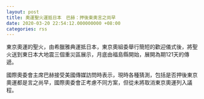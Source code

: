 ```yaml
---
layout: post
title: 奧運聖火運抵日本　巴赫：押後東奧言之尚早
date: 2020-03-20 22:54:12.000000000 +08:00
categories: rss
---
```


東京奧運的聖火，由希臘雅典運抵日本，東京奧組委舉行簡短的歡迎儀式後，將聖火送到東日本大地震三個重災區展示，月底由福島縣開始，展開為期121天的傳遞。

國際奧委會主席巴赫接受美國傳媒訪問時表示，現時各種猜測，包括是否押後東京奧運都是言之尚早，國際奧委會正考慮不同方案，但從未將取消東京奧運列入議程。
